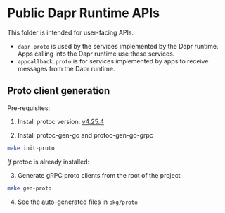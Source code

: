 # Public Dapr Runtime APIs

This folder is intended for user-facing APIs. 

- `dapr.proto` is used by the services implemented by the Dapr runtime. Apps calling into the Dapr runtime use these services.
- `appcallback.proto` is for services implemented by apps to receive messages from the Dapr runtime.

## Proto client generation

Pre-requisites:
1. Install protoc version: [v4.25.4](https://github.com/protocolbuffers/protobuf/releases/tag/v4.25.4)

2. Install protoc-gen-go and protoc-gen-go-grpc

```bash
make init-proto
```

*If* protoc is already installed:

3. Generate gRPC proto clients from the root of the project

```bash
make gen-proto
```

4. See the auto-generated files in `pkg/proto`
